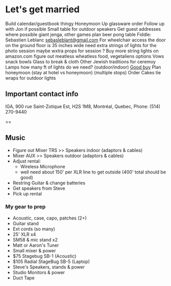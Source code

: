 # Let's get married

Build calendar/guestbook thingy
Honeymoon
Up glassware order
Follow up with Jon if possible
Small table for outdoor speakers
Get guest addresses where possible
giant jenga, other games
plan beer pong table
Fiddle: Sebastien Leblanc sebasleblant@gmail.com
For wheelchair access the door on the ground floor is 35 inches wide
need extra strings of lights for the photo session
maybe wxtra props for session ?
Buy more string lights on amazon.com
figure out meatless wheatless food, vegetaliens options
Vows
snack bowls
Glass to break & cloth
Other Jewish traditions for ceremoy
Lamps
how many ft of lights do we need? (outdoor/indoor) [Good buy](https://www.amazon.com/Backyard-Hanging-Outdoor-Pergola-Deckyard/dp/B00RQHBZVS/)
Plan honeymoon (stay at hotel vs honeymoon) (multiple stops)
Order Cakes
tie wraps for outdoor lights

## Important contact info

IGA, 900 rue Saint-Zotique Est, H2S 1M8, Montréal, Quebec, Phone: (514) 270-9440

==

## Music

- Figure out Mixer TRS >> Speakers indoor (adaptors & cables)
- Mixer AUX >> Speakers outdoor (adaptors & cables)
- Adjust rental:
  - Wireless Microphone
  - well need about 150' per XLR line to get outside (400' total should be good)
- Restring Guitar & change batteries
- Get speakers from Steve
- Pick up rental

### My gear to prep

- Acoustic, case, capo, patches (2+)
- Guitar stand
- Ext cords (so many)
- 25' XLR x4
- SM58 & mic stand x2
- Matt or Aaron's Tuner
- Small mixer & power
- $75 Stagebug SB-1 (Acoustic)
- $105 Radial StageBug SB-5 (Laptop)
- Steve's Speakers, stands & power
- Studio Monitors & power
- Duct Tape
